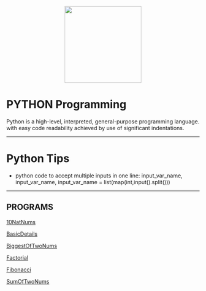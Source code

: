 [<p align="center">
<img src="https://img.icons8.com/color/96/000000/linux--v1.png" height='200'></p>](https://www.google.com/search?q=java&oq=java&aqs=chrome..69i57j69i59l3j69i60j69i65j69i60l2.1810j0j7&sourceid=chrome&ie=UTF-8)

# PYTHON Programming
Python is a high-level, interpreted, general-purpose programming language. with easy code readability achieved by use of significant indentations.

---

# Python Tips
* python code to accept multiple inputs in one line:  input_var_name,  input_var_name,  input_var_name = list(map(int,input().split()))

---

## PROGRAMS
[10NatNums](https://github.com/004Ajay/OperatingSystem/blob/main/10NatNums.sh) 

[BasicDetails](https://github.com/004Ajay/OperatingSystem/blob/main/BasicDetails.sh) 

[BiggestOfTwoNums](https://github.com/004Ajay/OperatingSystem/blob/main/BiggestOfTwoNums.sh) 

[Factorial](https://github.com/004Ajay/OperatingSystem/blob/main/Factorial.sh) 

[Fibonacci](https://github.com/004Ajay/OperatingSystem/blob/main/Fibonacci.sh) 

[SumOfTwoNums](https://github.com/004Ajay/OperatingSystem/blob/main/SumOfTwoNums.sh) 